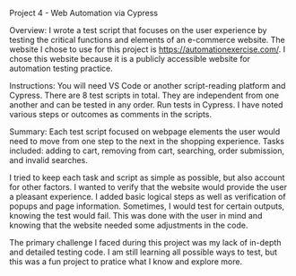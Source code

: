 Project 4 - Web Automation via Cypress

Overview:
I wrote a test script that focuses on the user experience by testing the critical functions and elements of an e-commerce website. 
The website I chose to use for this project is https://automationexercise.com/. I chose this website because it is a publicly accessible website for automation testing practice.

Instructions:
You will need VS Code or another script-reading platform and Cypress.
There are 8 test scripts in total. They are independent from one another and can be tested in any order.
Run tests in Cypress. I have noted various steps or outcomes as comments in the scripts.

Summary:
Each test script focused on webpage elements the user would need to move from one step to the next in the shopping experience. 
Tasks included: adding to cart, removing from cart, searching, order submission, and invalid searches.

I tried to keep each task and script as simple as possible, but also account for other factors. I wanted to verify that the website would provide the user a pleasant experience.
I added basic logical steps as well as verification of popups and page information. 
Sometimes, I would test for certain outputs, knowing the test would fail. This was done with the user in mind and knowing that the website needed some adjustments in the code.

The primary challenge I faced during this project was my lack of in-depth and detailed testing code. I am still learning all possible ways to test, but this was a fun project to pratice what I know and explore more.

